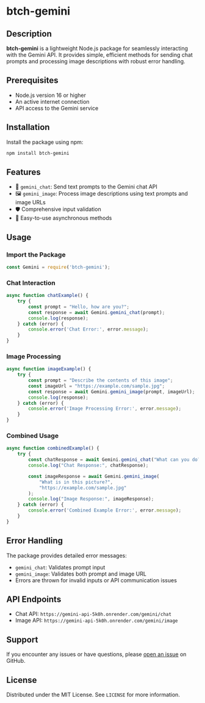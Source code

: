 # btch-gemini

## Description

**btch-gemini** is a lightweight Node.js package for seamlessly interacting with the Gemini API. It provides simple, efficient methods for sending chat prompts and processing image descriptions with robust error handling.

## Prerequisites

- Node.js version 16 or higher
- An active internet connection
- API access to the Gemini service

## Installation

Install the package using npm:

```bash
npm install btch-gemini
```

## Features

- 🤖 `gemini_chat`: Send text prompts to the Gemini chat API
- 🖼️ `gemini_image`: Process image descriptions using text prompts and image URLs
- 🛡️ Comprehensive input validation
- 🚀 Easy-to-use asynchronous methods

## Usage

### Import the Package

```javascript
const Gemini = require('btch-gemini');
```

### Chat Interaction

```javascript
async function chatExample() {
    try {
        const prompt = "Hello, how are you?";
        const response = await Gemini.gemini_chat(prompt);
        console.log(response);
    } catch (error) {
        console.error('Chat Error:', error.message);
    }
}
```

### Image Processing

```javascript
async function imageExample() {
    try {
        const prompt = "Describe the contents of this image";
        const imageUrl = "https://example.com/sample.jpg";
        const response = await Gemini.gemini_image(prompt, imageUrl);
        console.log(response);
    } catch (error) {
        console.error('Image Processing Error:', error.message);
    }
}
```

### Combined Usage

```javascript
async function combinedExample() {
    try {
        const chatResponse = await Gemini.gemini_chat("What can you do?");
        console.log("Chat Response:", chatResponse);

        const imageResponse = await Gemini.gemini_image(
            "What is in this picture?", 
            "https://example.com/sample.jpg"
        );
        console.log("Image Response:", imageResponse);
    } catch (error) {
        console.error('Combined Example Error:', error.message);
    }
}
```

## Error Handling

The package provides detailed error messages:

- `gemini_chat`: Validates prompt input
- `gemini_image`: Validates both prompt and image URL
- Errors are thrown for invalid inputs or API communication issues

## API Endpoints

- Chat API: `https://gemini-api-5k0h.onrender.com/gemini/chat`
- Image API: `https://gemini-api-5k0h.onrender.com/gemini/image`


## Support

If you encounter any issues or have questions, please [open an issue](https://github.com/hostinger-bot/btch-gemini/issues) on GitHub.

## License

Distributed under the MIT License. See `LICENSE` for more information.
